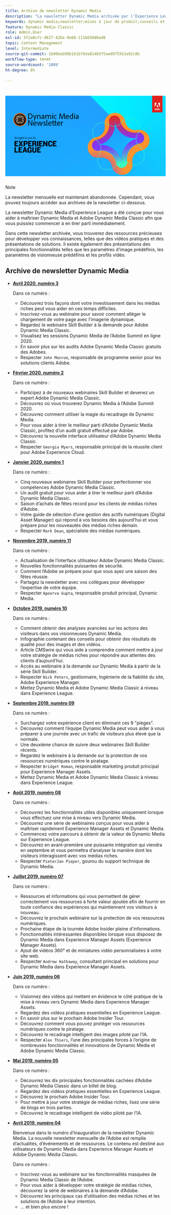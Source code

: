 ```yaml
---
title: Archive de newsletter Dynamic Media
description: "La newsletter Dynamic Media archivée par l’Experience League était une newsletter mensuelle. Il a été conçu pour vous aider à vous familiariser avec Dynamic Media et Adobe Dynamic Media Classic afin que vous puissiez en tirer immédiatement parti. Les newsletters archivées contiennent des ressources précieuses pour développer les connaissances, disponibles dans cette newsletter ponctuelle qui est maintenant abandonnée. Les newsletters archivées comprennent des vidéos pratiques et des présentations de solutions. Il existe également des présentations des fonctionnalités clés telles que les paramètres d’image prédéfinis, les paramètres prédéfinis de visionneuse et les profils vidéo."
keywords: dynamic media;newsletter;mises à jour de produit;conseils et astuces;événements;succès client;blog;blogs;images;vidéos;fonctionnalités;fonctionnalités
feature: Dynamic Media Classic
role: Admin,User
exl-id: 5f2a0cfc-d627-42be-9e68-111b65680ad8
topic: Content Management
level: Intermediate
source-git-commit: 1b90beb99b161b76da81403f5aed9755b3a92c8b
workflow-type: tm+mt
source-wordcount: '1089'
ht-degree: 0%

---
```



# ![Logo de la newsletter Dynamic Media](/help/using/assets/dynamic-media-newsletter-logo.png)

>[!NOTE]
>
>La newsletter mensuelle est maintenant abandonnée. Cependant, vous pouvez toujours accéder aux archives de la newsletter ci-dessous.

La newsletter Dynamic Media d’Experience League a été conçue pour vous aider à maîtriser Dynamic Media et Adobe Dynamic Media Classic afin que vous puissiez commencer à en tirer parti immédiatement.

Dans cette newsletter archivée, vous trouverez des ressources précieuses pour développer vos connaissances, telles que des vidéos pratiques et des présentations de solutions. Il existe également des présentations des principales fonctionnalités telles que les paramètres d’image prédéfinis, les paramètres de visionneuse prédéfinis et les profils vidéo.

<!-- microsite demo page https://experienceleague.adobe.com/tools/dynamic-media-demo/index.html -->

<!-- ## Get inspired. Stay informed.

[Sign up](https://www.adobe.com/subscription/dynamic-media-newsletter.html) to receive the Dynamic Media newsletter on a monthly basis in your inbox. -->

## Archive de newsletter Dynamic Media

<!-- * **[May 2020, Issue 4](https://expleague.azureedge.net/assets/aem/Experience-Insider-vol.31.html)**

    In this issue:

    * What business continuity means in uncertain times.
    * Key takeaways from the first all-digital Adobe Summit.
    * Must-watch Experience Manager breakout sessions.
    * Summit customer spotlight: Under Armour.
    * Never miss an Experience Insider webinar.
    * Public sector spotlight: The urgent need for digital enrollment.
    * Look what's new in Experience Manager Innovation.
    * Build your Experience Manager skills *live* with the Adobe pros.
    * Connect with the Adobe Experience Manager Community.
    * Fast-track your Adobe expertise with Adobe Experience League. -->

* **[Avril 2020, numéro 3](https://experienceleague.adobe.com/tools/dynamic-media-demo/newsletter/Dynamic_Media_Newsletter_04_2020_April.html)**

  Dans ce numéro :

   * Découvrez trois façons dont votre investissement dans les médias riches peut vous aider en ces temps difficiles.
   * Inscrivez-vous au webinaire pour savoir comment alléger le chargement de votre page avec l’imagerie dynamique.
   * Regardez le webinaire Skill Builder à la demande pour Adobe Dynamic Media Classic.
   * Visualisez les sessions Dynamic Media de l’Adobe Summit en ligne 2020.
   * En savoir plus sur les audits Adobe Dynamic Media Classic gratuits des Adobes.
   * Respecter `John Monroe`, responsable de programme senior pour les solutions clients Adobe.

* **[Février 2020, numéro 2](https://experienceleague.adobe.com/tools/dynamic-media-demo/newsletter/Dynamic_Media_Newsletter_02_2020_Feb.html)**

  Dans ce numéro :

   * Participez à de nouveaux webinaires Skill Builder et devenez un expert Adobe Dynamic Media Classic.
   * Découvrez où vous trouverez Dynamic Media à l’Adobe Summit 2020.
   * Découvrez comment utiliser la magie du recadrage de Dynamic Media.
   * Pour vous aider à tirer le meilleur parti d’Adobe Dynamic Media Classic, profitez d’un audit gratuit effectué par Adobe.
   * Découvrez la nouvelle interface utilisateur d’Adobe Dynamic Media Classic.
   * Respecter `Georgia Myers`, responsable principal de la réussite client pour Adobe Experience Cloud.

* **[Janvier 2020, numéro 1](https://experienceleague.adobe.com/tools/dynamic-media-demo/newsletter/Dynamic_Media_Newsletter_01_2020_Jan.html)**

  Dans ce numéro :

   * Cinq nouveaux webinaires Skill Builder pour perfectionner vos compétences Adobe Dynamic Media Classic.
   * Un audit gratuit pour vous aider à tirer le meilleur parti d’Adobe Dynamic Media Classic.
   * Saison d’achats de fêtes record pour les clients de médias riches d’Adobe.
   * Votre guide de sélection d’une gestion des actifs numériques (Digital Asset Manager) qui répond à vos besoins dès aujourd’hui et vous prépare pour les nouveautés des médias riches demain.
   * Respecter `Mark Dean`, spécialiste des médias numériques.

* **[Novembre 2019, numéro 11](https://experienceleague.adobe.com/tools/dynamic-media-demo/newsletter/Dynamic_Media_Newsletter_11_2019_Nov.html)**

  Dans ce numéro :

   * Actualisation de l’interface utilisateur Adobe Dynamic Media Classic.
   * Nouvelles fonctionnalités puissantes de sécurité.
   * Comment l’Adobe se prépare pour que vous ayez une saison des fêtes réussie.
   * Partagez la newsletter avec vos collègues pour développer l’expertise de votre équipe.
   * Respecter `Apoorva Gupta`, responsable produit principal, Dynamic Media.

* **[Octobre 2019, numéro 10](https://experienceleague.adobe.com/tools/dynamic-media-demo/newsletter/Dynamic_Media_Newsletter_10_2019_Oct.html)**

  Dans ce numéro :

   * Comment obtenir des analyses avancées sur les actions des visiteurs dans vos visionneuses Dynamic Media.
   * Infographie contenant des conseils pour obtenir des résultats de qualité pour des images et des vidéos.
   * Article CMSwire qui vous aide à comprendre comment mettre à jour votre stratégie de médias riches pour répondre aux attentes des clients d’aujourd’hui.
   * Accès au webinaire à la demande sur Dynamic Media à partir de la série Skill Builder.
   * Respecter `Nick Peters`, gestionnaire, Ingénierie de la fiabilité du site, Adobe Experience Manager.
   * Mettez Dynamic Media et Adobe Dynamic Media Classic à niveau dans Experience League.

* **[Septembre 2019, numéro 09](https://experienceleague.adobe.com/tools/dynamic-media-demo/newsletter/Dynamic_Media_Newsletter_09_2019_Sept.html)**

  Dans ce numéro :

   * Surchargez votre expérience client en éliminant ces 9 &quot;pièges&quot;.
   * Découvrez comment l’équipe Dynamic Media peut vous aider à vous préparer à une journée avec un trafic de visiteurs plus élevé que la normale.
   * Une deuxième chance de suivre deux webinaires Skill Builder récents.
   * Regardez le webinaire à la demande sur la protection de vos ressources numériques contre le piratage.
   * Respecter `Bridget Roman`, responsable marketing produit principal pour Experience Manager Assets.
   * Mettez Dynamic Media et Adobe Dynamic Media Classic à niveau dans Experience League.

* **[Août 2019, numéro 08](https://experienceleague.adobe.com/tools/dynamic-media-demo/newsletter/Dynamic_Media_Newsletter_08_2019_Aug.html)**

  Dans ce numéro :

   * Découvrez les fonctionnalités utiles disponibles uniquement lorsque vous effectuez une mise à niveau vers Dynamic Media.
   * Découvrez une série de webinaires conçus pour vous aider à maîtriser rapidement Experience Manager Assets et Dynamic Media.
   * Commencez votre parcours à obtenir de la valeur de Dynamic Media sur Experience League.
   * Découvrez en avant-première une puissante intégration qui viendra en septembre et vous permettra d’analyser la manière dont les visiteurs interagissent avec vos médias riches.
   * Respecter `PieterJan Pieper`, gourou du support technique de Dynamic Media.

* **[Juillet 2019, numéro 07](https://experienceleague.adobe.com/tools/dynamic-media-demo/newsletter/Dynamic_Media_Newsletter_07_2019_July.html)**

  Dans ce numéro :

   * Ressources et informations qui vous permettent de gérer correctement vos ressources à forte valeur ajoutée afin de fournir en toute confiance des expériences qui maintiennent vos visiteurs à nouveau.
   * Découvrez le prochain webinaire sur la protection de vos ressources numériques.
   * Prochaine étape de la tournée Adobe Insider pleine d&#39;informations.
   * Fonctionnalités intéressantes disponibles lorsque vous disposez de Dynamic Media dans Experience Manager Assets (Experience Manager Assets).
   * Ajout de vidéos 360° et de miniatures vidéo personnalisées à votre site web.
   * Respecter `Andrew Hathaway`, consultant principal en solutions pour Dynamic Media dans Experience Manager Assets.

* **[Juin 2019, numéro 06](https://experienceleague.adobe.com/tools/dynamic-media-demo/newsletter/Dynamic_Media_Newsletter_06_2019_June.html)**

  Dans ce numéro :

   * Visionnez des vidéos qui mettent en évidence le côté pratique de la mise à niveau vers Dynamic Media dans Experience Manager Assets.
   * Regardez des vidéos pratiques essentielles en Experience League.
   * En savoir plus sur le prochain Adobe Insider Tour.
   * Découvrez comment vous pouvez protéger vos ressources numériques contre le piratage.
   * Découvrez le recadrage intelligent des images piloté par l’IA.
   * Respecter `Alex Thiers`, l’une des principales forces à l’origine de nombreuses fonctionnalités et innovations de Dynamic Media et Adobe Dynamic Media Classic.

* **[Mai 2019, numéro 05](https://experienceleague.adobe.com/tools/dynamic-media-demo/newsletter/Dynamic_Media_Newsletter_05_2019_May.html)**

  Dans ce numéro :

   * Découvrez les dix principales fonctionnalités cachées d’Adobe Dynamic Media Classic dans un billet de blog.
   * Regardez des vidéos pratiques essentielles en Experience League.
   * Découvrez le prochain Adobe Insider Tour.
   * Pour mettre à jour votre stratégie de médias riches, lisez une série de blogs en trois parties.
   * Découvrez le recadrage intelligent de vidéo piloté par l’IA.

* **[Avril 2019, numéro 04](https://experienceleague.adobe.com/tools/dynamic-media-demo/newsletter/Dynamic_Media_Newsletter_04_2019_April.html)**

  Bienvenue dans le numéro d’inauguration de la newsletter Dynamic Media. La nouvelle newsletter mensuelle de l’Adobe est remplie d’actualités, d’événements et de ressources. Le contenu est destiné aux utilisateurs de Dynamic Media dans Experience Manager Assets et Adobe Dynamic Media Classic.

  Dans ce numéro :

   * Inscrivez-vous au webinaire sur les fonctionnalités masquées de Dynamic Media Classic de l’Adobe.
   * Pour vous aider à développer votre stratégie de médias riches, découvrez la série de webinaires à la demande d’Adobe.
   * Découvrez les principaux cas d’utilisation des médias riches et les solutions de l’Adobe à leur intention.
   * ... et bien plus encore !

